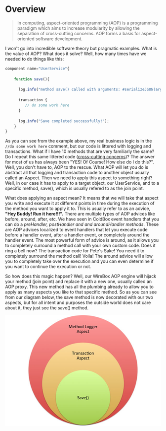 # Overview

> In computing, aspect-oriented programming (AOP) is a programming paradigm which aims to increase modularity by allowing the separation of cross-cutting concerns. AOP forms a basis for aspect-oriented software development.

I won't go into incredible software theory but pragmatic examples. What is the value of AOP? What does it solve? Well, how many times have we needed to do things like this:

```javascript
component name="UserService"{

	function save(){

	  log.info("method save() called with arguments: #serializeJSON(arguments)#");

	  transaction {
	     // do some work here
	  }

	  log.info("Save completed successfully!");
	}
}
```

As you can see from the example above, my real business logic is in the `//do some work here` comment, but our code is littered with logging and transactions. What if I have 10 methods that are very familiarly the same? Do I repeat this same littered code ([cross-cutting concerns](http://en.wikipedia.org/wiki/Cross-cutting_concern))? The answer for most of us has always been "YES! Of Course! How else do I do this?". Well, you don't have to, AOP to the rescue. What AOP will let you do is abstract all that logging and transaction code to another object usually called an Aspect. Then we need to apply this aspect to something right? Well, in our case it has to apply to a target object, our UserService, and to a specific method, save(), which is usually refered to as the join point.

What does applying an aspect mean? It means that we will take that aspect you write and execute it at different points in time during the execution of the method you want to apply it to. This is usually refer to as an advice, <b>"Hey Buddy! Run it here!!!".</b> There are multiple types of AOP advices like before, around, after, etc. We have seen in ColdBox event handlers that you can do a <i>preHandler, postHandler and and aroundHandler methods</i>. These are AOP advices localized to event handlers that let you execute code before a handler event, after a handler event, or completely around the handler event. The most powerful form of advice is around, as it allows you to completely surround a method call with your own custom code. Does it ring a bell now? The transaction code for Pete's Sake! You need it to completely surround the method call! Voila! The around advice will allow you to completely take over the execution and you can even determine if you want to continue the execution or not.

So how does this magic happen? Well, our WireBox AOP engine will hijack your method (join point) and replace it with a new one, usually called an AOP proxy. This new method has all the plumbing already to allow you to apply as many aspects you like to that specific method. So as you can see from our diagram below, the save method is now decorated with our two aspects, but for all intent and purposes the outside world does not care about it, they just see the save() method.

<img src="../images/WireBoxAOP-MethodProxy.jpg" >
